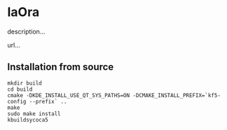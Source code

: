 IaOra
====================

description...

url...

Installation from source
------------------------

    mkdir build
    cd build
    cmake -DKDE_INSTALL_USE_QT_SYS_PATHS=ON -DCMAKE_INSTALL_PREFIX=`kf5-config --prefix` ..
    make
    sudo make install
    kbuildsycoca5
